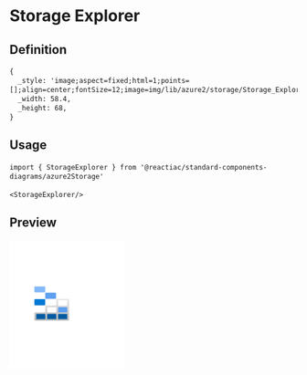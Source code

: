 # Storage Explorer

## Definition

```
{
  _style: 'image;aspect=fixed;html=1;points=[];align=center;fontSize=12;image=img/lib/azure2/storage/Storage_Explorer.svg;strokeColor=none;',
  _width: 58.4,
  _height: 68,
}
```

## Usage

```
import { StorageExplorer } from '@reactiac/standard-components-diagrams/azure2Storage'

<StorageExplorer/>
```

## Preview

<img src="./storage-explorer.png" width="200"/>
